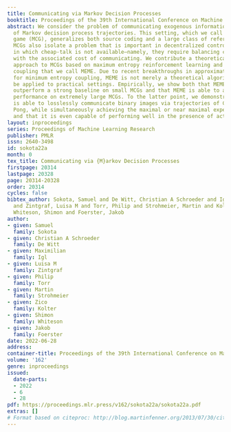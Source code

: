 ```yaml
---
title: Communicating via Markov Decision Processes
booktitle: Proceedings of the 39th International Conference on Machine Learning
abstract: We consider the problem of communicating exogenous information by means
  of Markov decision process trajectories. This setting, which we call a Markov coding
  game (MCG), generalizes both source coding and a large class of referential games.
  MCGs also isolate a problem that is important in decentralized control settings
  in which cheap-talk is not available—namely, they require balancing communication
  with the associated cost of communicating. We contribute a theoretically grounded
  approach to MCGs based on maximum entropy reinforcement learning and minimum entropy
  coupling that we call MEME. Due to recent breakthroughs in approximation algorithms
  for minimum entropy coupling, MEME is not merely a theoretical algorithm, but can
  be applied to practical settings. Empirically, we show both that MEME is able to
  outperform a strong baseline on small MCGs and that MEME is able to achieve strong
  performance on extremely large MCGs. To the latter point, we demonstrate that MEME
  is able to losslessly communicate binary images via trajectories of Cartpole and
  Pong, while simultaneously achieving the maximal or near maximal expected returns,
  and that it is even capable of performing well in the presence of actuator noise.
layout: inproceedings
series: Proceedings of Machine Learning Research
publisher: PMLR
issn: 2640-3498
id: sokota22a
month: 0
tex_title: Communicating via {M}arkov Decision Processes
firstpage: 20314
lastpage: 20328
page: 20314-20328
order: 20314
cycles: false
bibtex_author: Sokota, Samuel and De Witt, Christian A Schroeder and Igl, Maximilian
  and Zintgraf, Luisa M and Torr, Philip and Strohmeier, Martin and Kolter, Zico and
  Whiteson, Shimon and Foerster, Jakob
author:
- given: Samuel
  family: Sokota
- given: Christian A Schroeder
  family: De Witt
- given: Maximilian
  family: Igl
- given: Luisa M
  family: Zintgraf
- given: Philip
  family: Torr
- given: Martin
  family: Strohmeier
- given: Zico
  family: Kolter
- given: Shimon
  family: Whiteson
- given: Jakob
  family: Foerster
date: 2022-06-28
address:
container-title: Proceedings of the 39th International Conference on Machine Learning
volume: '162'
genre: inproceedings
issued:
  date-parts:
  - 2022
  - 6
  - 28
pdf: https://proceedings.mlr.press/v162/sokota22a/sokota22a.pdf
extras: []
# Format based on citeproc: http://blog.martinfenner.org/2013/07/30/citeproc-yaml-for-bibliographies/
---
```

